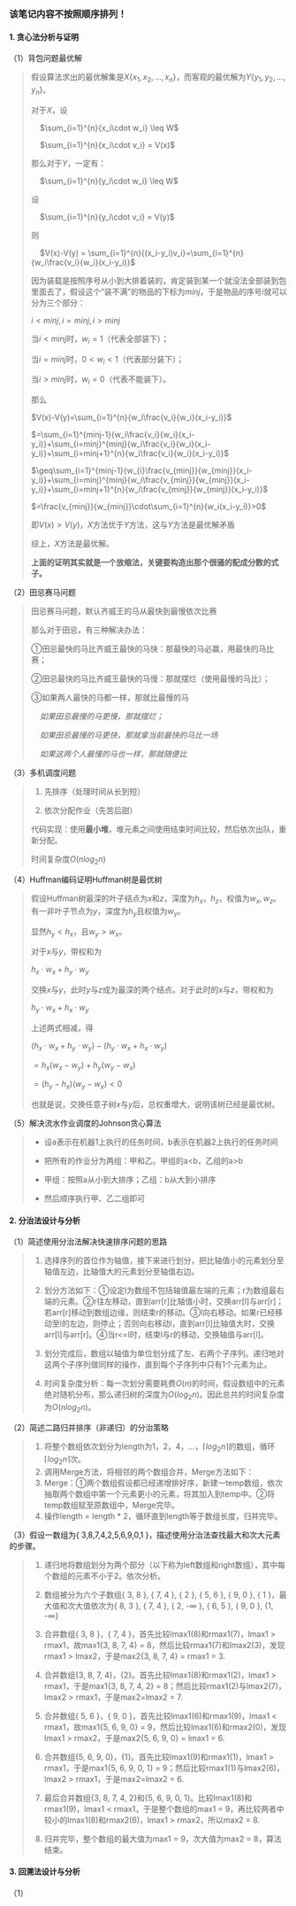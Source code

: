 ### 该笔记内容不按照顺序排列！

#### 1. 贪心法分析与证明

（1）背包问题最优解

> 假设算法求出的最优解集是$X\{x_1, x_2, ... , x_n\}$，而客观的最优解为$Y\{y_1, y_2, ..., y_n\}$。
> 
> 对于$X$，设
> 
>     $\sum_{i=1}^{n}{x_i\cdot w_i} \leq W$
> 
>     $\sum_{i=1}^{n}{x_i\cdot v_i} = V(x)$
> 
> 那么对于$Y$，一定有：
> 
>     $\sum_{i=1}^{n}{y_i\cdot w_i} \leq W$
> 
> 设
> 
>     $\sum_{i=1}^{n}{y_i\cdot v_i} = V(y)$
> 
> 则
> 
>     $V(x)-V(y) = \sum_{i=1}^{n}{(x_i-y_i)v_i}=\sum_{i=1}^{n}{w_i\frac{v_i}{w_i}(x_i-y_i)}$
> 
> 因为装载是按照序号从小到大排着装的，肯定装到某一个就没法全部装到包里面去了，假设这个“装不满”的物品的下标为$minj$，于是物品的序号$i$就可以分为三个部分：
> 
> $i<minj, i=minj, i>minj$
> 
> 当$i<minj$时，$w_i=1$（代表全部装下）；
> 
> 当$i=minj$时，$0<w_i<1$（代表部分装下）；
> 
> 当$i>minj$时，$w_i=0$（代表不能装下）。
> 
> 那么
> 
> $V(x)-V(y)=\sum_{i=1}^{n}{w_i\frac{v_i}{w_i}(x_i-y_i)}$
> 
> $=\sum_{i=1}^{minj-1}{w_i\frac{v_i}{w_i}(x_i-y_i)}+\sum_{i=minj}^{minj}{w_i\frac{v_i}{w_i}(x_i-y_i)}+\sum_{i=minj+1}^{n}{w_i\frac{v_i}{w_i}(x_i-y_i)}$ 
> 
> $\geq\sum_{i=1}^{minj-1}{w_{i}\frac{v_{minj}}{w_{minj}}(x_i-y_i)}+\sum_{i=minj}^{minj}{w_i\frac{v_{minj}}{w_{minj}}(x_i-y_i)}+\sum_{i=minj+1}^{n}{w_i\frac{v_{minj}}{w_{minj}}(x_i-y_i)}$
> 
> $=\frac{v_{minj}}{w_{minj}}\cdot\sum_{i=1}^{n}{w_i(x_i-y_i)}>0$
> 
> 即$V(x)>V(y)$，$X$方法优于$Y$方法，这与$Y$方法是最优解矛盾
> 
> 综上，$X$方法是最优解。
> 
> **上面的证明其实就是一个放缩法，关键要构造出那个很骚的配成分数的式子。**

（2）田忌赛马问题

> 田忌赛马问题，默认齐威王的马从最快到最慢依次比赛
> 
> 那么对于田忌，有三种解决办法：
> 
> ①田忌最快的马比齐威王最快的马快：那最快的马必赢，用最快的马比赛；
> 
> ②田忌最快的马比齐威王最快的马慢：那就摆烂（使用最慢的马比）；
> 
> ③如果两人最快的马都一样，那就比最慢的马
> 
>     *如果田忌最慢的马更慢，那就摆烂；*
> 
>     *如果田忌最慢的马更快，那就拿当前最快的马比一场*
> 
>     *如果这两个人最慢的马也一样，那就随便比*

（3）多机调度问题

> 1. 先排序（处理时间从长到短）
> 
> 2. 依次分配作业（先苦后甜）
> 
> 代码实现：使用**最小堆**，堆元素之间使用结束时间比较，然后依次出队，重新分配。
> 
> 时间复杂度$O(nlog_2n)$

（4）Huffman编码证明Huffman树是最优树

> 假设Huffman树最深的叶子结点为$x$和$z$，深度为$h_x，h_z$，权值为$w_x,w_z$。有一非叶子节点为$y$，深度为$h_y$且权值为$w_y$。
> 
> 显然$h_y<h_x$，且$w_y>w_x$。
> 
> 对于$x$与$y$，带权和为
> 
> $h_x\cdot w_x + h_y\cdot w_y$
> 
> 交换$x$与$y$，此时$y$与$z$成为最深的两个结点。对于此时的$x$与$z$，带权和为
> 
> $h_y\cdot w_x + h_x\cdot w_y$
> 
> 上述两式相减，得
> 
> $(h_x\cdot w_x + h_y\cdot w_y) - (h_y\cdot w_x + h_x\cdot w_y)$
> 
> $=h_x(w_x-w_y) + h_y(w_y-w_x)$
> 
> $=(h_y-h_x)(w_y-w_x)<0$
> 
> 也就是说，交换任意子树$x$与$y$后，总权重增大，说明该树已经是最优树。

（5）解决流水作业调度的Johnson贪心算法

> * 设a表示在机器1上执行的任务时间，b表示在机器2上执行的任务时间
> 
> * 把所有的作业分为两组：甲和乙。甲组的a<b，乙组的a>b
> 
> * 甲组：按照a从小到大排序；乙组：b从大到小排序
> 
> * 然后顺序执行甲、乙二组即可

#### 2. 分治法设计与分析

（1）简述使用分治法解决快速排序问题的思路

> 1. 选择序列的首位作为轴值，接下来进行划分，把比轴值小的元素划分至轴值左边，比轴值大的元素划分至轴值右边。
> 
> 2. 划分方法如下：①设定l为数组不包括轴值最左端的元素；r为数组最右端的元素。②r往左移动，直到arr[r]比轴值小时，交换arr[l]与arr[r]；若arr[r]移动到数组边缘，则结束r的移动。③l向右移动。如果r已经移动至l的左边，则停止；否则向右移动l，直到arr[l]比轴值大时，交换arr[l]与arr[r]。④当r<=l时，结束l与r的移动，交换轴值与arr[l]。
> 
> 3. 划分完成后，数组以轴值为单位划分成了左、右两个子序列。递归地对这两个子序列做同样的操作，直到每个子序列中只有1个元素为止。
> 
> 4. 时间复杂度分析：每一次划分需要耗费$O(n)$的时间，假设数组中的元素绝对随机分布，那么递归树的深度为$O(log_2n)$。因此总共的时间复杂度为$O(nlog_2n)$。

（2）简述二路归并排序（非递归）的分治策略

> 1. 将整个数组依次划分为length为1，2，4，...，$\lceil log_2n \rceil$的数组，循环$\lceil log_2n \rceil$次。
> 2. 调用Merge方法，将相邻的两个数组合并，Merge方法如下：
> 3. Merge：①两个数组假设都已经递增排好序，新建一temp数组，依次抽取两个数组中第一个元素更小的元素，将其加入到temp中。②将temp数组赋至原数组中，Merge完毕。
> 4. 操作length = length * 2，循环直到length等于数组长度，归并完毕。

（3）假设一数组为{ 3,8,7,4,2,5,6,9,0,1 }，描述使用分治法查找最大和次大元素的步骤。

> 1. 递归地将数组划分为两个部分（以下称为left数组和right数组），其中每个数组的元素不小于2。依次分析。
> 
> 2. 数组被分为六个子数组{ 3, 8 }, { 7, 4 }, { 2 }, { 5, 6 }, { 9, 0 }, { 1 }，最大值和次大值依次为{ 8, 3 }, { 7, 4 }, { 2, -∞ }, { 6, 5 }, { 9, 0 }, {1, -∞}
> 
> 3. 合并数组{ 3, 8 }，{ 7, 4 }，首先比较lmax1(8)和rmax1(7)，lmax1 > rmax1，故max1{3, 8, 7, 4} = 8，然后比较rmax1(7)和lmax2(3)，发现rmax1 > lmax2，于是max2{3, 8, 7, 4} = rmax1 = 3. 
> 
> 4. 合并数组{3, 8, 7, 4}，{2}。首先比较lmax1(8)和rmax1(2)，lmax1 > rmax1，于是max1{3, 8, 7, 4, 2} = 8；然后比较rmax1(2)与lmax2(7)，lmax2 > rmax1，于是max2=lmax2 = 7.
> 
> 5. 合并数组{ 5, 6 }，{ 9, 0 }，首先比较lmax1(6)和rmax1(9)，lmax1 < rmax1，故max1{5, 6, 9, 0} = 9，然后比较lmax1(6)和rmax2(0)，发现lmax1 > rmax2，于是max2{5, 6, 9, 0} = lmax1 = 6.
> 
> 6. 合并数组{5, 6, 9, 0}，{1}。首先比较lmax1(9)和rmax1(1)，lmax1 > rmax1，于是max1{5, 6, 9, 0, 1} = 9；然后比较rmax1(1)与lmax2(6)，lmax2 > rmax1，于是max2=lmax2 = 6.
> 
> 7. 最后合并数组{3, 8, 7, 4, 2}和{5, 6, 9, 0, 1}。比较lmax1(8)和rmax1(9)，lmax1 < rmax1，于是整个数组的max1 = 9，再比较两者中较小的lmax1(8)和rmax2(6)，lmax1 > rmax2，所以max2 = 8.
> 
> 8. 归并完毕，整个数组的最大值为max1 = 9，次大值为max2 = 8，算法结束。

#### 3. 回溯法设计与分析

（1）


